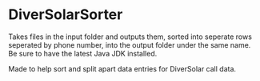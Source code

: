 # DiverSolarSorter
Takes files in the input folder and outputs them, sorted into seperate rows seperated by phone number, into the output folder under the same name. 
Be sure to have the latest Java JDK installed.

Made to help sort and split apart data entries for DiverSolar call data.

